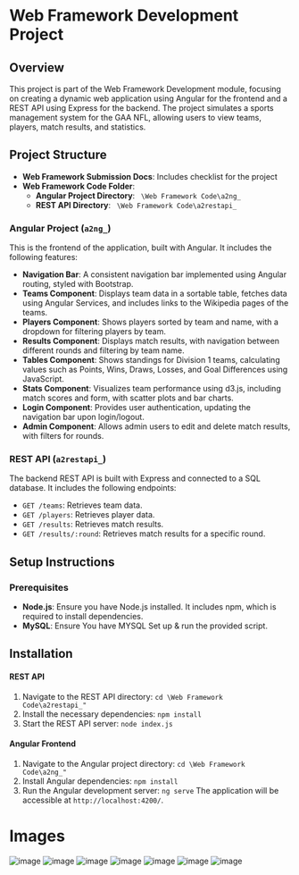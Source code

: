 # Web Framework Development Project

## Overview
This project is part of the Web Framework Development module, focusing on creating a dynamic web application using Angular for the frontend and a REST API using Express for the backend. The project simulates a sports management system for the GAA NFL, allowing users to view teams, players, match results, and statistics.

## Project Structure
- **Web Framework Submission Docs**: Includes checklist for the project
- **Web Framework Code Folder**:
  - **Angular Project Directory**: ` \Web Framework Code\a2ng_`
  - **REST API Directory**: ` \Web Framework Code\a2restapi_`

### Angular Project (`a2ng_`)
This is the frontend of the application, built with Angular. It includes the following features:
- **Navigation Bar**: A consistent navigation bar implemented using Angular routing, styled with Bootstrap.
- **Teams Component**: Displays team data in a sortable table, fetches data using Angular Services, and includes links to the Wikipedia pages of the teams.
- **Players Component**: Shows players sorted by team and name, with a dropdown for filtering players by team.
- **Results Component**: Displays match results, with navigation between different rounds and filtering by team name.
- **Tables Component**: Shows standings for Division 1 teams, calculating values such as Points, Wins, Draws, Losses, and Goal Differences using JavaScript.
- **Stats Component**: Visualizes team performance using d3.js, including match scores and form, with scatter plots and bar charts.
- **Login Component**: Provides user authentication, updating the navigation bar upon login/logout.
- **Admin Component**: Allows admin users to edit and delete match results, with filters for rounds.

### REST API (`a2restapi_`)
The backend REST API is built with Express and connected to a SQL database. It includes the following endpoints:
- `GET /teams`: Retrieves team data.
- `GET /players`: Retrieves player data.
- `GET /results`: Retrieves match results.
- `GET /results/:round`: Retrieves match results for a specific round.

## Setup Instructions

### Prerequisites
- **Node.js**: Ensure you have Node.js installed. It includes npm, which is required to install dependencies.
- **MySQL**: Ensure You have MYSQL Set up & run the provided script. 

## Installation 
#### REST API 
1. Navigate to the REST API directory:
  `cd \Web Framework Code\a2restapi_"`
2. Install the necessary dependencies:
   `npm install`
3. Start the REST API server:
   `node index.js`
#### Angular Frontend 
1. Navigate to the Angular project directory:
   `cd \Web Framework Code\a2ng_"`
3. Install Angular dependencies:
   `npm install`
3. Run the Angular development server:
   `ng serve`
The application will be accessible at `http://localhost:4200/`.

# Images
![image](https://github.com/user-attachments/assets/fcf4072f-830f-4510-9e68-594d749fc2a9)
![image](https://github.com/user-attachments/assets/5d8ec0c9-9408-4e51-a154-bd3bb5266a6e)
![image](https://github.com/user-attachments/assets/9903c61a-2f77-4485-afec-6f964100fa2b)
![image](https://github.com/user-attachments/assets/a3ba54bd-4985-4f26-98ff-d4175b3eef49)
![image](https://github.com/user-attachments/assets/c4dc2cf6-5a0e-44b2-be14-823dd22a037c)
![image](https://github.com/user-attachments/assets/d0148508-fabd-42ce-9b7a-251ef37672f0)
![image](https://github.com/user-attachments/assets/bab388ab-3570-43d3-bc09-734734bd6a3c)





